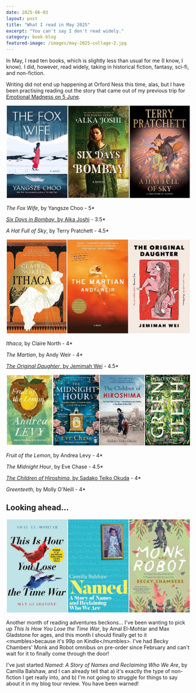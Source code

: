 ```yaml
---
date: 2025-06-03
layout: post
title: "What I read in May 2025"
excerpt: "You can't say I don't read widely."
category: book-blog
featured-image: /images/may-2025-collage-2.jpg
---
```


In May, I read ten books, which is slightly less than usual for me (I know, I know). I did, however, read widely, taking in historical fiction, fantasy, sci-fi, and non-fiction.

Writing did not end up happening at Orford Ness this time, alas, but I have been practising reading out the story that came out of my previous trip for [Emotional Madness on 5 June](https://colchesterartscentre.ticketsolve.com/ticketbooth/shows/1173658327/events/428675492).

![The Fox Wife, Six Days in Bombay, A Hat Full of Sky](/images/may-2025-collage-1.jpg)

<cite>The Fox Wife</cite>, by Yangsze Choo - 5*

[<cite>Six Days in Bombay</cite>, by Alka Joshi](/blog-tour-six-days-in-bombay/) - 3.5*

<cite>A Hat Full of Sky</cite>, by Terry Pratchett - 4.5*

![Ithaca, The Martian, The Original Daughter](/images/may-2025-collage-2.jpg)

<cite>Ithaca</cite>, by Claire North - 4*

<cite>The Martian</cite>, by Andy Weir - 4*

[<cite>The Original Daughter</cite>, by Jemimah Wei](/blog-tour-the-original-daughter/) - 4.5*

![Fruit of the Lemon, The Midnight Hour, The Children of Hiroshima, Greenteeth](/images/may-2025-collage-3.jpg)

<cite>Fruit of the Lemon</cite>, by Andrea Levy - 4*

<cite>The Midnight Hour</cite>, by Eve Chase - 4.5*

[<cite>The Children of Hiroshima</cite>, by Sadako Teiko Okuda](/blog-tour-the-children-of-hiroshima/) - 4*

<cite>Greenteeth</cite>, by Molly O'Neill - 4*

## Looking ahead...

![This Is How You Lose the Time War, Named, Monk and Robot](/images/may-2025-collage-4.jpg)

Another month of reading adventures beckons... I've been wanting to pick up <cite>This Is How You Lose the Time War</cite>, by Amal El-Mohtar and Max Gladstone for ages, and this month I should finally get to it \<mumbles>because it's 99p on Kindle\</mumbles>. I've had Becky Chambers' Monk and Robot omnibus on pre-order since February and can't wait for it to finally come through the door!

I've just started <cite>Named: A Story of Names and Reclaiming Who We Are</cite>, by Camilla Balshaw, and I can already tell that a) it's exactly the type of non-fiction I get really into, and b) I'm not going to struggle for things to say about it in my blog tour review. You have been warned! 